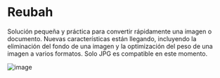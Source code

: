 # Reubah
Solución pequeña y práctica para convertir rápidamente una imagen o documento. Nuevas características están llegando, incluyendo la eliminación del fondo de una imagen y la optimización del peso de una imagen a varios formatos. Solo JPG es compatible en este momento.

![image](https://github.com/user-attachments/assets/1bed0d4c-9743-4caa-a2bf-31ebf6ed3dd0)
